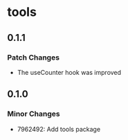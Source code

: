# tools

## 0.1.1

### Patch Changes

- The useCounter hook was improved

## 0.1.0

### Minor Changes

- 7962492: Add tools package

